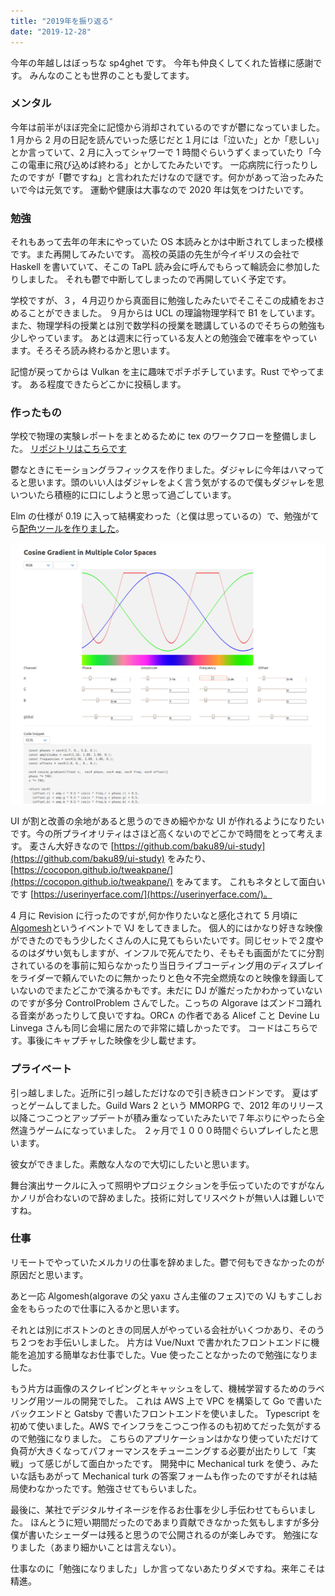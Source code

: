 ```yaml
---
title: "2019年を振り返る"
date: "2019-12-28"
---
```


今年の年越しはぼっちな sp4ghet です。
今年も仲良くしてくれた皆様に感謝です。
みんなのことも世界のことも愛してます。

### メンタル

今年は前半がほぼ完全に記憶から消却されているのですが鬱になっていました。
1 月から 2 月の日記を読んでいった感じだと１月には「泣いた」とか「悲しい」とか言っていて、2 月に入ってシャワーで 1 時間ぐらいうずくまっていたり「今この電車に飛び込めば終わる」とかしてたみたいです。
一応病院に行ったりしたのですが「鬱ですね」と言われただけなので謎です。何かがあって治ったみたいで今は元気です。
運動や健康は大事なので 2020 年は気をつけたいです。

### 勉強

それもあって去年の年末にやっていた OS 本読みとかは中断されてしまった模様です。また再開してみたいです。
高校の英語の先生が今イギリスの会社で Haskell を書いていて、そこの TaPL 読み会に呼んでもらって輪読会に参加したりしました。
それも鬱で中断してしまったので再開していく予定です。

学校ですが、３，４月辺りから真面目に勉強したみたいでそこそこの成績をおさめることができました。
９月からは UCL の理論物理学科で B1 をしています。
また、物理学科の授業とは別で数学科の授業を聴講しているのでそちらの勉強も少しやっています。
あとは週末に行っている友人との勉強会で確率をやっています。そろそろ読み終わるかと思います。

記憶が戻ってからは Vulkan を主に趣味でポチポチしています。Rust でやってます。
ある程度できたらどこかに投稿します。

### 作ったもの

学校で物理の実験レポートをまとめるために tex のワークフローを整備しました。
[リポジトリはこちらです](https://github.com/sp4ghet/physics-report)

鬱なときにモーショングラフィックスを作りました。ダジャレに今年はハマってると思います。頭のいい人はダジャレをよく言う気がするので僕もダジャレを思いついたら積極的に口にしようと思って過ごしています。

<div class="insta-container"><div class="insta-wrapper">
    <blockquote class="instagram-media" data-instgrm-permalink="https://www.instagram.com/p/Btv5dymjfiv/" data-instgrm-version="12">
</div>
</div>

Elm の仕様が 0.19 に入って結構変わった（と僕は思っているの）で、勉強がてら[配色ツールを作りました](https://github.com/sp4ghet/grad)。

![](https://github.com/sp4ghet/grad/raw/master/imgs/screenshot.png)

UI が割と改善の余地があると思うのできめ細やかな UI が作れるようになりたいです。今の所プライオリティはさほど高くないのでどこかで時間をとって考えます。
麦さん大好きなので [https://github.com/baku89/ui-study](https://github.com/baku89/ui-study) をみたり、 [https://cocopon.github.io/tweakpane/](https://cocopon.github.io/tweakpane/) をみてます。
これもネタとして面白いです [https://userinyerface.com/](https://userinyerface.com/)。

4 月に Revision に行ったのですが,何か作りたいなと感化されて 5 月頃に[Algomesh](https://algomech.com/2019/events/mesh/)というイベントで VJ をしてきました。
個人的にはかなり好きな映像ができたのでもう少したくさんの人に見てもらいたいです。同じセットで２度やるのはダサい気もしますが、インフルで死んでたり、そもそも画面がたてに分割されているのを事前に知らなかったり当日ライブコーディング用のディスプレイをライダーで頼んでいたのに無かったりと色々不完全燃焼なのと映像を録画していないのでまたどこかで演るかもです。未だに DJ が誰だったかわかっていないのですが多分 ControlProblem さんでした。こっちの Algorave はズンドコ踊れる音楽があったりして良いですね。ORC∧ の作者である Alicef こと Devine Lu Linvega さんも同じ会場に居たので非常に嬉しかったです。
コードはこちらです。事後にキャプチャした映像を少し載せます。

<div class="insta-container"><div class="insta-wrapper">
    <blockquote class="instagram-media" data-instgrm-permalink="https://www.instagram.com/p/Bx0mtQDDt2R/" data-instgrm-version="12">
</div>
</div>

### プライベート

引っ越しました。近所に引っ越しただけなので引き続きロンドンです。
夏はずっとゲームしてました。Guild Wars 2 という MMORPG で、2012 年のリリース以降こつこつとアップデートが積み重なっていたみたいで７年ぶりにやったら全然違うゲームになっていました。
２ヶ月で１０００時間ぐらいプレイしたと思います。

彼女ができました。素敵な人なので大切にしたいと思います。

舞台演出サークルに入って照明やプロジェクションを手伝っていたのですがなんかノリが合わないので辞めました。技術に対してリスペクトが無い人は難しいですね。

### 仕事

リモートでやっていたメルカリの仕事を辞めました。鬱で何もできなかったのが原因だと思います。

あと一応 Algomesh(algorave の父 yaxu さん主催のフェス)での VJ もすこしお金をもらったので仕事に入るかと思います。

それとは別にボストンのときの同居人がやっている会社がいくつかあり、そのうち２つをお手伝いしました。
片方は Vue/Nuxt で書かれたフロントエンドに機能を追加する簡単なお仕事でした。Vue 使ったことなかったので勉強になりました。

もう片方は画像のスクレイピングとキャッシュをして、機械学習するためのラベリング用ツールの開発でした。
これは AWS 上で VPC を構築して Go で書いたバックエンドと Gatsby で書いたフロントエンドを使いました。
Typescript を初めて使いました。AWS でインフラをこつこつ作るのも初めてだった気がするので勉強になりました。
こちらのアプリケーションはかなり使っていただけて負荷が大きくなってパフォーマンスをチューニングする必要が出たりして「実戦」って感じがして面白かったです。
開発中に Mechanical turk を使う、みたいな話もあがって Mechanical turk の答案フォームも作ったのですがそれは結局使わなかったです。勉強させてもらいました。

最後に、某社でデジタルサイネージを作るお仕事を少し手伝わせてもらいました。
ほんとうに短い期間だったのであまり貢献できなかった気もしますが多分僕が書いたシェーダーは残ると思うので公開されるのが楽しみです。
勉強になりました（あまり細かいことは言えない）。

仕事なのに「勉強になりました」しか言ってないあたりダメですね。来年こそは精進。

